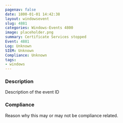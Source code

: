 ```yaml
---
pagenav: false
date: 1800-01-01 14:42:38
layout: windowsevent
slug: 4881
categories: Windows-Events 4800
image: placeholder.png
summary: Certificate Services stopped
Event: 4881
Log: Unknown
SIEM: Unknown
Compliance: Unknown
tags:
- windows
---
```


### Description

Description of the event ID

### Compliance

Reason why this may or may not be compliance related.
